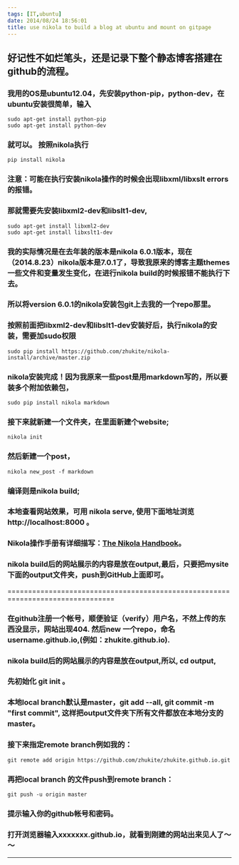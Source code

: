 ```yaml
---
tags: [IT,ubuntu]
date: 2014/08/24 18:56:01
title: use nikola to build a blog at ubuntu and mount on gitpage
---
```



## 好记性不如烂笔头，还是记录下整个静态博客搭建在github的流程。

### 我用的OS是ubuntu12.04，先安装python-pip，python-dev，在ubuntu安装很简单，输入

    sudo apt-get install python-pip 
    sudo apt-get install python-dev 

### 就可以。 按照nikola执行

    pip install nikola

### 注意：可能在执行安装nikola操作的时候会出现libxml/libxslt errors的报错。
### 那就需要先安装libxml2-dev和libslt1-dev,

    sudo apt-get install libxml2-dev
    sudo apt-get install libxslt1-dev

### 我的实际情况是在去年装的版本是nikola 6.0.1版本，现在（2014.8.23）nikola版本是7.0.1了，导致我原来的博客主题themes一些文件和变量发生变化，在进行nikola build的时候报错不能执行下去。

### 所以将version 6.0.1的nikola安装包git上去我的一个repo那里。

### 按照前面把libxml2-dev和libslt1-dev安装好后，执行nikola的安装，需要加sudo权限

    sudo pip install https://github.com/zhukite/nikola-install/archive/master.zip

### nikola安装完成！因为我原来一些post是用markdown写的，所以要装多个附加依赖包，
    sudo pip install nikola markdown
    
### 接下来就新建一个文件夹，在里面新建个website;
    nikola init

### 然后新建一个post，
    nikola new_post -f markdown 

### 编译则是nikola build; 
### 本地查看网站效果，可用 nikola serve, 使用下面地址浏览 http://localhost:8000 。

### Nikola操作手册有详细描写：<a href="http://getnikola.com/handbook.html" target="_blank">The Nikola Handbook</a>。

### nikola build后的网站展示的内容是放在output,最后，只要把mysite下面的output文件夹，push到GitHub上面即可。


================================================================================

### 在github注册一个帐号，顺便验证（verify）用户名，不然上传的东西没显示，网站出现404. 然后new 一个repo，命名username.github.io,(例如：zhukite.github.io).

### nikola build后的网站展示的内容是放在output,所以, cd output, 

### 先初始化 git init 。

### 本地local branch默认是master，git add --all, git commit -m "first commit", 这样把output文件夹下所有文件都放在本地分支的master。

### 接下来指定remote branch例如我的： 
    git remote add origin https://github.com/zhukite/zhukite.github.io.git

### 再把local branch 的文件push到remote branch：
    git push -u origin master
### 提示输入你的github帐号和密码。

### 打开浏览器输入xxxxxxx.github.io，就看到刚建的网站出来见人了～～


 * * *
